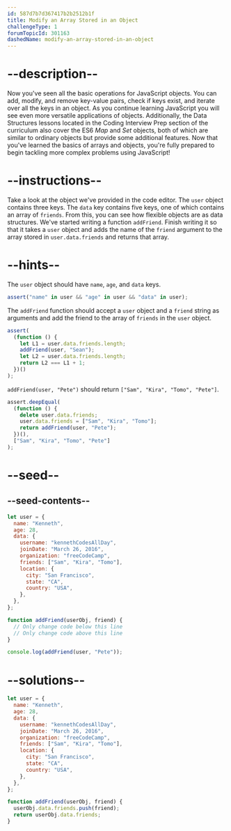 ```yaml
---
id: 587d7b7d367417b2b2512b1f
title: Modify an Array Stored in an Object
challengeType: 1
forumTopicId: 301163
dashedName: modify-an-array-stored-in-an-object
---
```


# --description--

Now you've seen all the basic operations for JavaScript objects. You can add, modify, and remove key-value pairs, check if keys exist, and iterate over all the keys in an object. As you continue learning JavaScript you will see even more versatile applications of objects. Additionally, the Data Structures lessons located in the Coding Interview Prep section of the curriculum also cover the ES6 <dfn>Map</dfn> and <dfn>Set</dfn> objects, both of which are similar to ordinary objects but provide some additional features. Now that you've learned the basics of arrays and objects, you're fully prepared to begin tackling more complex problems using JavaScript!

# --instructions--

Take a look at the object we've provided in the code editor. The `user` object contains three keys. The `data` key contains five keys, one of which contains an array of `friends`. From this, you can see how flexible objects are as data structures. We've started writing a function `addFriend`. Finish writing it so that it takes a `user` object and adds the name of the `friend` argument to the array stored in `user.data.friends` and returns that array.

# --hints--

The `user` object should have `name`, `age`, and `data` keys.

```js
assert("name" in user && "age" in user && "data" in user);
```

The `addFriend` function should accept a `user` object and a `friend` string as arguments and add the friend to the array of `friends` in the `user` object.

```js
assert(
  (function () {
    let L1 = user.data.friends.length;
    addFriend(user, "Sean");
    let L2 = user.data.friends.length;
    return L2 === L1 + 1;
  })()
);
```

`addFriend(user, "Pete")` should return `["Sam", "Kira", "Tomo", "Pete"]`.

```js
assert.deepEqual(
  (function () {
    delete user.data.friends;
    user.data.friends = ["Sam", "Kira", "Tomo"];
    return addFriend(user, "Pete");
  })(),
  ["Sam", "Kira", "Tomo", "Pete"]
);
```

# --seed--

## --seed-contents--

```js
let user = {
  name: "Kenneth",
  age: 28,
  data: {
    username: "kennethCodesAllDay",
    joinDate: "March 26, 2016",
    organization: "freeCodeCamp",
    friends: ["Sam", "Kira", "Tomo"],
    location: {
      city: "San Francisco",
      state: "CA",
      country: "USA",
    },
  },
};

function addFriend(userObj, friend) {
  // Only change code below this line
  // Only change code above this line
}

console.log(addFriend(user, "Pete"));
```

# --solutions--

```js
let user = {
  name: "Kenneth",
  age: 28,
  data: {
    username: "kennethCodesAllDay",
    joinDate: "March 26, 2016",
    organization: "freeCodeCamp",
    friends: ["Sam", "Kira", "Tomo"],
    location: {
      city: "San Francisco",
      state: "CA",
      country: "USA",
    },
  },
};

function addFriend(userObj, friend) {
  userObj.data.friends.push(friend);
  return userObj.data.friends;
}
```
